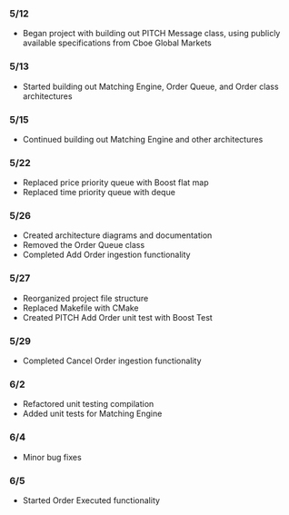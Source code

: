 ### 5/12
- Began project with building out PITCH Message class, using publicly available specifications from Cboe Global Markets
### 5/13
- Started building out Matching Engine, Order Queue, and Order class architectures
### 5/15
- Continued building out Matching Engine and other architectures
### 5/22
- Replaced price priority queue with Boost flat map
- Replaced time priority queue with deque
### 5/26
- Created architecture diagrams and documentation
- Removed the Order Queue class
- Completed Add Order ingestion functionality
### 5/27
- Reorganized project file structure
- Replaced Makefile with CMake
- Created PITCH Add Order unit test with Boost Test
### 5/29
- Completed Cancel Order ingestion functionality
### 6/2
- Refactored unit testing compilation
- Added unit tests for Matching Engine
### 6/4
- Minor bug fixes
### 6/5
- Started Order Executed functionality